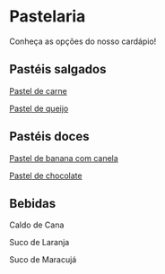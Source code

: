 # Pastelaria

Conheça as opções do nosso cardápio!

## Pastéis salgados

[Pastel de carne](pastel_de_carne.md)

[Pastel de queijo](pastel_de_queijo.md)

## Pastéis doces

[Pastel de banana com canela](pastel_de_banana_com_canela.md)

[Pastel de chocolate](pastel_de_chocolate.md)

## Bebidas

Caldo de Cana

Suco de Laranja

Suco de Maracujá

